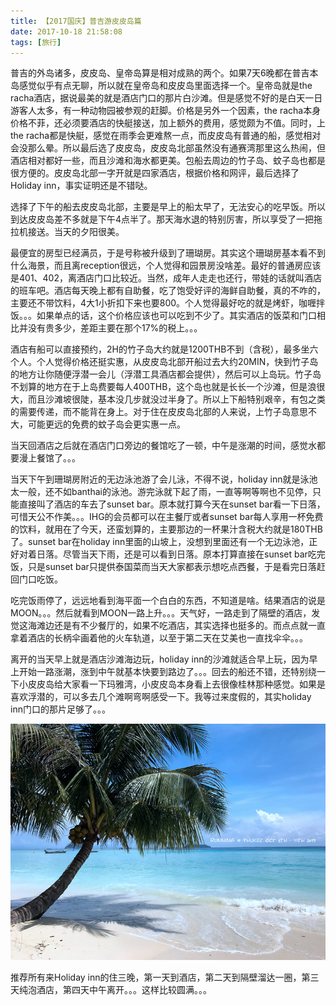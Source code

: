 ```yaml
---
title: 【2017国庆】普吉游皮皮岛篇
date: 2017-10-18 21:58:08
tags: [旅行]
---
```


普吉的外岛诸多，皮皮岛、皇帝岛算是相对成熟的两个。如果7天6晚都在普吉本岛感觉似乎有点无聊，所以就在皇帝岛和皮皮岛里面选择一个。皇帝岛就是the racha酒店，据说最美的就是酒店门口的那片白沙滩。但是感觉不好的是白天一日游客人太多，有一种动物园被参观的赶脚。价格是另外一个因素，the racha本身价格不菲，还必须要酒店的快艇接送，加上额外的费用，感觉颇为不值。同时，上the racha都是快艇，感觉在雨季会更难熬一点，而皮皮岛有普通的船，感觉相对会没那么晕。所以最后选了皮皮岛，皮皮岛北部虽然没有通赛湾那里这么热闹，但酒店相对都好一些，而且沙滩和海水都更美。包船去周边的竹子岛、蚊子岛也都是很方便的。皮皮岛北部一字开就是四家酒店，根据价格和网评，最后选择了Holiday inn，事实证明还是不错哒。

选择了下午的船去皮皮岛北部，主要是早上的船太早了，无法安心的吃早饭。所以到达皮皮岛差不多就是下午4点半了。那天海水退的特别厉害，所以享受了一把拖拉机接送。当天的夕阳很美。

<!--more-->

最便宜的房型已经满员，于是号称被升级到了珊瑚房。其实这个珊瑚房基本看不到什么海景，而且离reception很远，个人觉得和园景房没啥差。最好的普通房应该是401、402，离酒店门口比较近。当然，成年人走走也还行，带娃的话就叫酒店的班车吧。酒店每天晚上都有自助餐，吃了饱受好评的海鲜自助餐，真的不咋的，主要还不带饮料，4大1小折扣下来也要800。个人觉得最好吃的就是烤虾，咖喱拌饭。。。如果单点的话，这个价格应该也可以吃到不少了。其实酒店的饭菜和门口相比并没有贵多少，差距主要在那个17%的税上。。。

酒店有船可以直接预约，2H的竹子岛大约就是1200THB不到（含税），最多坐六个人。个人觉得价格还挺实惠，从皮皮岛北部开船过去大约20MIN，快到竹子岛的地方让你随便浮潜一会儿（浮潜工具酒店都会提供），然后可以上岛玩。竹子岛不划算的地方在于上岛费要每人400THB，这个岛也就是长长一个沙滩，但是浪很大，而且沙滩坡很陡，基本没几步就没过半身了。所以上下船特别艰辛，有包之类的需要传递，而不能背在身上。对于住在皮皮岛北部的人来说，上竹子岛意思不大，可能更远的免费的蚊子岛会更实惠一点。

当天回酒店之后就在酒店门口旁边的餐馆吃了一顿，中午是涨潮的时间，感觉水都要漫上餐馆了。。。

当天下午到珊瑚房附近的无边泳池游了会儿泳，不得不说，holiday inn就是泳池太一般，还不如banthai的泳池。游完泳就下起了雨，一直等啊等啊也不见停，只能直接叫了酒店的车去了sunset bar。原本就打算今天在sunset bar看一下日落，可惜天公不作美。。。IHG的会员都可以在主餐厅或者sunset bar每人享用一杯免费的饮料，就用在了今天，还蛮划算的，主要那边的一杯果汁含税大约就是180THB了。sunset bar在holiday inn里面的山坡上，没想到里面还有一个无边泳池，正好对着日落。尽管当天下雨，还是可以看到日落。原本打算直接在sunset bar吃完饭，只是sunset bar只提供泰国菜而当天大家都表示想吃点西餐，于是看完日落赶回门口吃饭。

吃完饭雨停了，远远地看到海平面一个白白的东西，不知道是啥。结果酒店的说是MOON。。。然后就看到MOON一路上升。。。天气好，一路走到了隔壁的酒店，发觉这海滩边还是有不少餐厅的，如果不吃酒店，其实选择也挺多的。而点点就一直拿着酒店的长柄伞画着他的火车轨道，以至于第二天在艾美也一直找伞伞。。。

离开的当天早上就是酒店沙滩海边玩，holiday inn的沙滩就适合早上玩，因为早上开始一路涨潮，涨到中午就基本快要到路边了。。。回去的船还不错，还特别绕一下小皮皮岛给大家看一下玛雅湾，小皮皮岛本身看上去很像桂林那种感觉。如果是喜欢浮潜的，可以多去几个滩啊弯啊感受一下。我等过来度假的，其实holiday inn门口的那片足够了。。。

![](国庆普吉3/1.JPG)

推荐所有来Holiday inn的住三晚，第一天到酒店，第二天到隔壁溜达一圈，第三天纯泡酒店，第四天中午离开。。。这样比较圆满。。。

